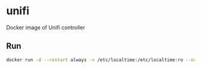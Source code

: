 # unifi

Docker image of Unifi controller

## Run

```sh
docker run -d --restart always -v /etc/localtime:/etc/localtime:ro --name unifi -v $HOME/unifi-config:/config -p 3478:3478/udp -p 10001:10001/udp -p 8080:8080 -p 8081:8081 -p 8443:8443 -p 8843:8843 -p 8880:8880 alexhokl/unifi:latest
```
